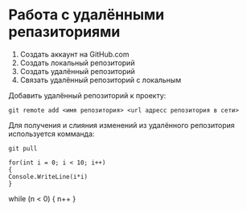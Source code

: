 # Работа с удалёнными репазиториями
1. Создать аккаунт на GitHub.com
2. Создать локальный репозиторий
3. Создать удалённый репозиторий
4. Связать удалённый репозиторий с локальным

Добавить удалённый репозиторий к проекту:
   
```
git remote add <имя репозитория> <url адресс репозитория в сети>
```
Для получения и слияния изменений из удалённого репозитория используется комманда:

```
git pull
```

```
for(int i = 0; i < 10; i++)
{
Console.WriteLine(i*i)
}
```
while (n < 0)
{
n++
}
```

